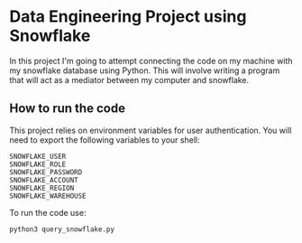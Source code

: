 # Data Engineering Project using Snowflake

In this project I'm going to attempt connecting the code on my machine with my snowflake database using Python. This will involve writing a program that will act as a mediator between my computer and snowflake.  

## How to run the code

This project relies on environment variables for user authentication. You will need to export the following variables to your shell:

    SNOWFLAKE_USER
    SNOWFLAKE_ROLE
    SNOWFLAKE_PASSWORD
    SNOWFLAKE_ACCOUNT
    SNOWFLAKE_REGION
    SNOWFLAKE_WAREHOUSE

To run the code use:

    python3 query_snowflake.py
